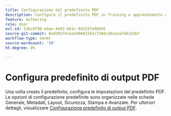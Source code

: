 ```yaml
---
title: Configurazione del predefinito PDF
description: Configura il predefinito PDF in Training e apprendimento del prodotto.
feature: Authoring
role: User
exl-id: 52bc8f90-e4ae-4e83-bb1c-9d152fa9bb65
source-git-commit: 8edd9274cba3496015b3c730dcd9a2aafd6cb3bf
workflow-type: tm+mt
source-wordcount: '50'
ht-degree: 0%

---
```


# Configura predefinito di output PDF

Una volta creato il predefinito, configura le impostazioni del predefinito PDF. Le opzioni di configurazione predefinite sono organizzate nelle schede Generale, Metadati, Layout, Sicurezza, Stampa e Avanzate. Per ulteriori dettagli, visualizzare [Configurazione predefinito di output PDF](../web-editor/native-pdf-web-editor.md).
